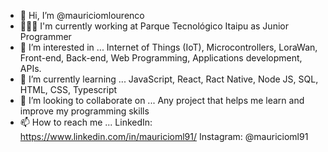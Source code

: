 - 👋 Hi, I’m @mauriciomlourenco
- 👨🏻‍💻 I'm currently working at Parque Tecnológico Itaipu as Junior Programmer
- 👀 I’m interested in ... Internet of Things (IoT), Microcontrollers, LoraWan, Front-end, Back-end, Web Programming, Applications development, APIs.
- 🌱 I’m currently learning ... JavaScript, React, Ract Native, Node JS, SQL, HTML, CSS, Typescript
- 💞️ I’m looking to collaborate on ... Any project that helps me learn and improve my programming skills
- 📫 How to reach me ...
  LinkedIn: https://www.linkedin.com/in/mauricioml91/
  Instagram: @mauricioml91

<!---
mauriciomlourenco/mauriciomlourenco is a ✨ special ✨ repository because its `README.md` (this file) appears on your GitHub profile.
You can click the Preview link to take a look at your changes.
--->
